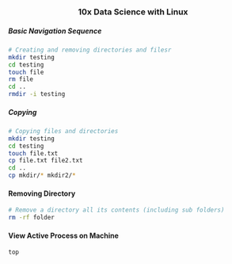 ### <center> 10x Data Science with Linux </center>

##### Basic Navigation Sequence

```bash
# Creating and removing directories and filesr
mkdir testing
cd testing
touch file
rm file
cd ..
rmdir -i testing
```

##### Copying

```bash
# Copying files and directories
mkdir testing
cd testing
touch file.txt
cp file.txt file2.txt
cd ..
cp mkdir/* mkdir2/*
```

#### Removing Directory

```bash
# Remove a directory all its contents (including sub folders)
rm -rf folder
```

#### View Active Process on Machine

```bash
top
```
